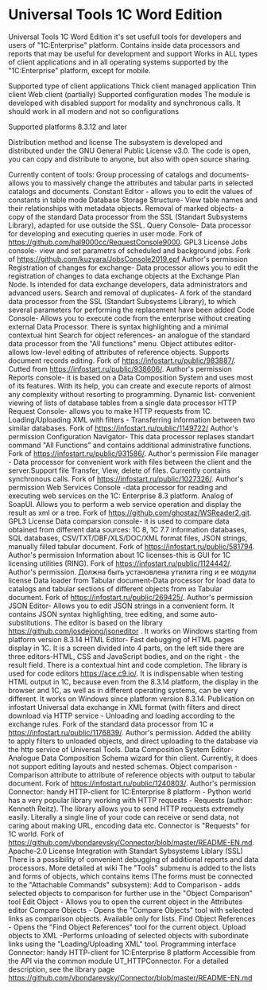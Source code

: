 # Universal Tools 1С Word Edition
Universal Tools 1С Word Edition it's set usefull tools for developers and users of "1C:Enterprise" platform.
Contains inside data processors and reports that may be useful for development and support
Works in ALL types of client applications and in all operating systems supported by the "1C:Enterprise" platform, except for mobile.

Supported type of client applications
Thick client managed application
Thin client
Web client (partially)
Supported configuration modes
The module is developed with disabled support for modality and synchronous calls. It should work in all modern and not so configurations

Supported platforms
8.3.12 and later

Distribution method and license
The subsystem is developed and distributed under the GNU General Public License v3.0. The code is open, you can copy and distribute to anyone, but also with open source sharing.

Currently content of tools:
Group processing of catalogs and documents- allows you to massively change the attributes and tabular parts in selected catalogs and documents.
Constant Editor - allows you to edit the values of constants in table mode
Database Storage Structure- View table names and their relationships with metadata objects.
Removal of marked objects- a copy of the standard Data processor from the SSL (Standart Subsystems Library), adapted for use outside the SSL.
Query Console- Data processor for developing and executing queries in user mode. Fork of https://github.com/hal9000cc/RequestConsole9000. GPL3 License
Jobs console- view and set parametrs of scheduled and background jobs. Fork of https://github.com/kuzyara/JobsConsole2019.epf Author's permission
Registration of changes for exchange- Data processor allows you to edit the registration of changes to data exchange objects at the Exchange Plan Node. Is intended for data exchange developers, data administrators and advanced users.
Search and removal of duplicates- A fork of the standard data processor from the SSL (Standart Subsystems Library), to which several parameters for performing the replacement have been added
Code Console- Allows you to execute code from the enterprise without creating external Data Processor. There is syntax highlighting and a minimal contextual hint
Search for object references- an analogue of the standard data processor from the "All functions" menu.
Object attibutes editor- allows low-level editing of attributes of reference objects. Supports document records editing. Fork of https://infostart.ru/public/983887/. Cutted from https://infostart.ru/public/938606/. Author's permission
Reports console- it is based on a Data Composition System and uses most of its features. With its help, you can create and execute reports of almost any complexity without resorting to programming.
Dynamic list- convenient viewing of lists of database tables from a single data processor
HTTP Request Console- allows you to make HTTP requests from 1C.
Loading/Uploading XML with filters - Transferring information between two similar databases. Fork of https://infostart.ru/public/1149722/ Author's permission
Configuration Navigator- This data processor replases standart command "All Functions" and contains additional administrative functions. Fork of https://infostart.ru/public/931586/. Author's permission
File manager - Data processor for convenient work with files between the client and the server.Support file Transfer, View, delete of files. Currently contains synchronous calls. Fork of https://infostart.ru/public/1027326/. Author's permission
Web Services Console -data processor for reading and executing web services on the 1C: Enterprise 8.3 platform. Analog of SoapUI. Allows you to perform a web service operation and display the result as xml or a tree. Fork of https://github.com/ghostaz/WSReader2.git. GPL3 License
Data comparsion console- it is used to compare data obtained from different data sources: 1C 8, 1C 7.7 information databases, SQL databases, CSV/TXT/DBF/XLS/DOC/XML format files, JSON strings, manually filled tabular document. Fork of https://infostart.ru/public/581794. Author's permission
Information about 1C licenses-this is GUI for 1C licensing utilities (RING). Fork of https://infostart.ru/public/1124442/. Author's permission. Должна быть установлена утилита ring и ее модули license
Data loader from Tabular document-Data processor for load data to catalogs and tabular sections of different objects from из Tabular document. Fork of https://infostart.ru/public/269425/. Author's permission
JSON Editor- Allows you to edit JSON strings in a convenient form. It contains JSON syntax highlighting, tree editing, and some auto-substitutions. The editor is based on the library https://github.com/josdejong/jsoneditor . It works on Windows starting from platform version 8.3.14
HTML Editor- Fast debugging of HTML pages display in 1C. It is a screen divided into 4 parts, on the left side there are three editors-HTML, CSS and JavaScript bodies, and on the right - the result field. There is a contextual hint and code completion. The library is used for code editors https://ace.c9.io/. It is indispensable when testing HTML output in 1C, because even from the 8.3.14 platform, the display in the browser and 1C, as well as in different operating systems, can be very different. It works on Windows since platform version 8.3.14. Publication on infostart
Universal data exchange in XML format (with filters and direct download via HTTP service - Unloading and loading according to the exchange rules. Fork of the standard data processor from 1С и https://infostart.ru/public/1176839/. Author's permission. Added the ability to apply filters to unloaded objects, and direct uploading to the database via the http service of Universal Tools.
Data Composition System Editor- Analogue Data Composition Schema wizard for thin client. Currently, it does not support editing layouts and nested schemas.
Object comparison - Comparison attribute to attribute of reference objects with output to tabular document. Fork of https://infostart.ru/public/1240803/. Author's permission
Connector: handy HTTP-client for 1C:Enterprise 8 platform - Python world has a very popular library working with HTTP requests - Requests (author: Kenneth Reitz). The library allows you to send HTTP requests extremely easily. Literally a single line of your code can receive or send data, not caring about making URL, encoding data etc. Connector is "Requests" for 1C world. Fork of https://github.com/vbondarevsky/Connector/blob/master/README-EN.md. Apache-2.0 License
Integration with Standart Sybsystems Liblary (SSL)
There is a possibility of convenient debugging of additional reports and data processors. More detailed at wiki
The "Tools" submenu is added to the lists and forms of objects, which contains items (The forms must be connected to the "Attachable Commands" subsystem):
Add to Comparison - adds selected objects to comparison for further use in the "Object Comparison" tool
Edit Object - Allows you to open the current object in the Attributes editor
Compare Objects - Opens the "Compare Objects" tool with selected links as comparison objects. Available only for lists.
Find Object References - Opens the "Find Object References" tool for the current object.
Upload objects to XML -Performs unloading of selected objects with subordinate links using the "Loading/Uploading XML" tool.
Programming interface
Connector: handy HTTP-client for 1C:Enterprise 8 platform
Accessible from the API via the common module UT_HTTPConnector. For a detailed description, see the library page https://github.com/vbondarevsky/Connector/blob/master/README-EN.md
